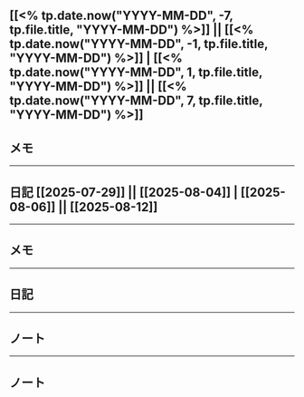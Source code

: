 [[<% tp.date.now("YYYY-MM-DD", -7, tp.file.title, "YYYY-MM-DD") %>]] || [[<% tp.date.now("YYYY-MM-DD", -1, tp.file.title, "YYYY-MM-DD") %>]] | [[<% tp.date.now("YYYY-MM-DD", 1, tp.file.title, "YYYY-MM-DD") %>]] || [[<% tp.date.now("YYYY-MM-DD", 7, tp.file.title, "YYYY-MM-DD") %>]] 
---
## メモ 
--- 
## 日記 [[2025-07-29]] || [[2025-08-04]] | [[2025-08-06]] || [[2025-08-12]] 
---
## メモ 
--- 
## 日記 
--- 
## ノート
--- 
## ノート